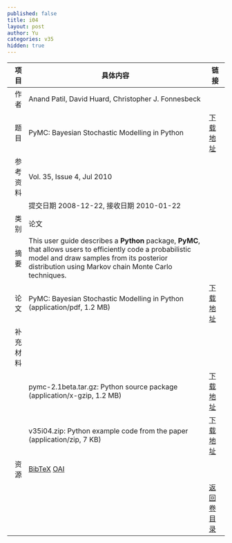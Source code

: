 ```yaml
---
published: false
title: i04
layout: post
author: Yu
categories: v35
hidden: true
---
```


| 项目 | 具体内容 | 链接 |
|---:|---|---|
| 作者 | Anand Patil, David Huard, Christopher J. Fonnesbeck| |
| 题目 |PyMC: Bayesian Stochastic Modelling in Python | [下载地址](http://www.jstatsoft.org/v35/i04/paper) |
| 参考资料 |Vol. 35, Issue 4, Jul 2010 | |
| | 提交日期 2008-12-22, 接收日期 2010-01-22| | 
| 类别 | 论文| |
| 摘要 | This user guide describes a <b>Python</b> package, <b>PyMC</b>, that allows users to efficiently code a probabilistic model and draw samples from its posterior distribution using Markov chain Monte Carlo techniques.| |
| 论文 | PyMC: Bayesian Stochastic Modelling in Python  (application/pdf, 1.2 MB)| [下载地址](http://www.jstatsoft.org/v35/i04/paper) |
| 补充材料 | | |
| |pymc-2.1beta.tar.gz: Python source package  (application/x-gzip, 1.2 MB)|  [下载地址](http://www.jstatsoft.org/v35/i04/supp/1) |
| |v35i04.zip: Python example code from the paper  (application/zip, 7 KB)|  [下载地址](http://www.jstatsoft.org/v35/i04/supp/2) |
| 资源 | [BibTeX](http://www.jstatsoft.org/v35/i04/bibtex) [OAI](http://www.jstatsoft.org/oai?verb=GetRecord&identifier=oai.jstatsoft/v35/i04&prefix=oai_dc)| |
| |  | [返回卷目录]({{site.baseurl}}/volume/v35.html) |